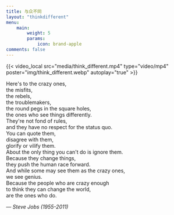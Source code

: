```yaml
---
title: 与众不同
layout: "thinkdifferent"
menu:
    main: 
        weight: 5
        params:
            icon: brand-apple
comments: false
---
```



{{< video_local src="media/think_different.mp4" type="video/mp4" poster="img/think_different.webp" autoplay="true" >}}

Here's to the crazy ones,  
the misfits,  
the rebels,  
the troublemakers,  
the round pegs in the square holes,  
the ones who see things differently.  
They're not fond of rules,  
and they have no respect for the status quo.  
You can quote them,  
disagree with them,  
glorify or vilify them.  
About the only thing you can't do is ignore them.  
Because they change things,  
they push the human race forward.  
And while some may see them as the crazy ones,  
we see genius.  
Because the people who are crazy enough  
to think they can change the world,  
are the ones who do.

*— Steve Jobs (1955-2011)*

